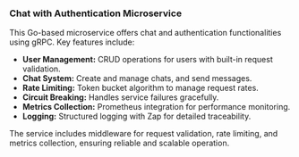 ### Chat with Authentication Microservice

This Go-based microservice offers chat and authentication functionalities using gRPC. Key features include:

- **User Management:** CRUD operations for users with built-in request validation.
- **Chat System:** Create and manage chats, and send messages.
- **Rate Limiting:** Token bucket algorithm to manage request rates.
- **Circuit Breaking:** Handles service failures gracefully.
- **Metrics Collection:** Prometheus integration for performance monitoring.
- **Logging:** Structured logging with Zap for detailed traceability.

The service includes middleware for request validation, rate limiting, and metrics collection, ensuring reliable and scalable operation.
